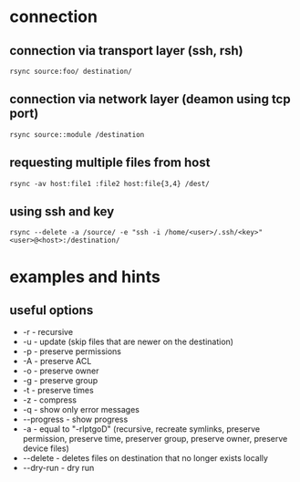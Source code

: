 # connection

## connection via transport layer (ssh, rsh)

    rsync source:foo/ destination/

## connection via network layer (deamon using tcp port)

    rsync source::module /destination

## requesting multiple files from host

    rsync -av host:file1 :file2 host:file{3,4} /dest/

## using ssh and key

    rsync --delete -a /source/ -e "ssh -i /home/<user>/.ssh/<key>" <user>@<host>:/destination/

# examples and hints

## useful options

* -r - recursive
* -u - update (skip files that are newer on the destination)
* -p - preserve permissions
* -A - preserve ACL
* -o - preserve owner
* -g - preserve group
* -t - preserve times
* -z - compress
* -q - show only error messages
* --progress - show progress
* -a - equal to "-rlptgoD" (recursive, recreate symlinks, preserve permission, preserve time, preserver group, preserve owner, preserve device files)
* --delete - deletes files on destination that no longer exists locally
* --dry-run - dry run
